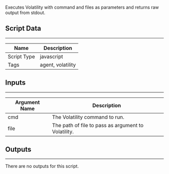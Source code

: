 Executes Volatility with command and files as parameters and returns raw output from stdout.

## Script Data

---

| **Name** | **Description** |
| --- | --- |
| Script Type | javascript |
| Tags | agent, volatility |


## Inputs

---

| **Argument Name** | **Description** |
| --- | --- |
| cmd | The Volatility command to run. |
| file | The path of file to pass as argument to Volatility. |

## Outputs

---
There are no outputs for this script.
